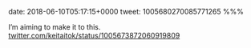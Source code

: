 date: 2018-06-10T05:17:15+0000
tweet: 1005680270085771265
%%%

I’m aiming to make it to this. [twitter.com/keitaitok/status/1005673872060919809](https://twitter.com/keitaitok/status/1005673872060919809)
